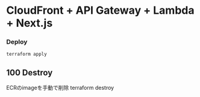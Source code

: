 # CloudFront + API Gateway + Lambda + Next.js

### Deploy
```
terraform apply
```

## 100 Destroy
ECRのimageを手動で削除
terraform destroy


